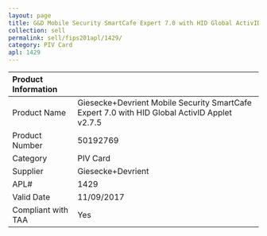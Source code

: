 ```yaml
---
layout: page
title: G&D Mobile Security SmartCafe Expert 7.0 with HID Global ActivID Applet v2.7.5
collection: sell
permalink: sell/fips201apl/1429/
category: PIV Card
apl: 1429
---
```


| Product Information | |
|:------------------- |:--------------|
| Product Name | Giesecke+Devrient Mobile Security SmartCafe Expert 7.0 with HID Global ActivID Applet v2.7.5 |
| Product Number	| 50192769 |
| Category	| PIV Card |
| Supplier	| Giesecke+Devrient |
| APL#	| 1429 |
| Valid Date	| 11/09/2017 |
| Compliant with TAA | Yes |
